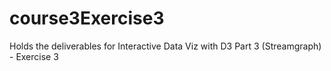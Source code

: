 # course3Exercise3
Holds the deliverables for Interactive Data Viz with D3 Part 3 (Streamgraph) - Exercise 3

